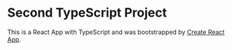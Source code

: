 # Second TypeScript Project

This is a React App with TypeScript and was bootstrapped by [Create React App](https://github.com/facebookincubator/create-react-app).
